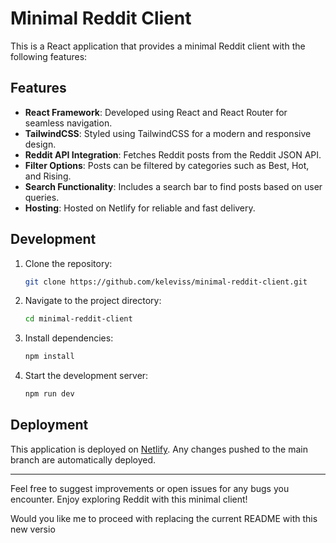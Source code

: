# Minimal Reddit Client

This is a React application that provides a minimal Reddit client with the following features:

## Features

- **React Framework**: Developed using React and React Router for seamless navigation.
- **TailwindCSS**: Styled using TailwindCSS for a modern and responsive design.
- **Reddit API Integration**: Fetches Reddit posts from the Reddit JSON API.
- **Filter Options**: Posts can be filtered by categories such as Best, Hot, and Rising.
- **Search Functionality**: Includes a search bar to find posts based on user queries.
- **Hosting**: Hosted on Netlify for reliable and fast delivery.

## Development

1. Clone the repository:
   ```bash
   git clone https://github.com/keleviss/minimal-reddit-client.git
   ```
2. Navigate to the project directory:
   ```bash
   cd minimal-reddit-client
   ```
3. Install dependencies:
   ```bash
   npm install
   ```
4. Start the development server:
   ```bash
   npm run dev
   ```

## Deployment

This application is deployed on [Netlify](https://www.netlify.com/). Any changes pushed to the main branch are automatically deployed.

---

Feel free to suggest improvements or open issues for any bugs you encounter. Enjoy exploring Reddit with this minimal client!

Would you like me to proceed with replacing the current README with this new versio
